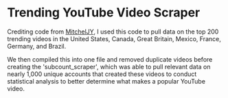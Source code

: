 # Trending YouTube Video Scraper

Crediting code from [MitchelJY](https://github.com/mitchelljy/Trending-YouTube-Scraper), I used this code to pull data on the top 200 trending videos in the United States, Canada, Great Britain, Mexico, France, Germany, and Brazil.

We then compiled this into one file and removed duplicate videos before creating the 'subcount_scraper', which was able to pull relevant data on nearly 1,000 unique accounts that created these videos to conduct statistical analysis to better determine what makes a popular YouTube video. 
